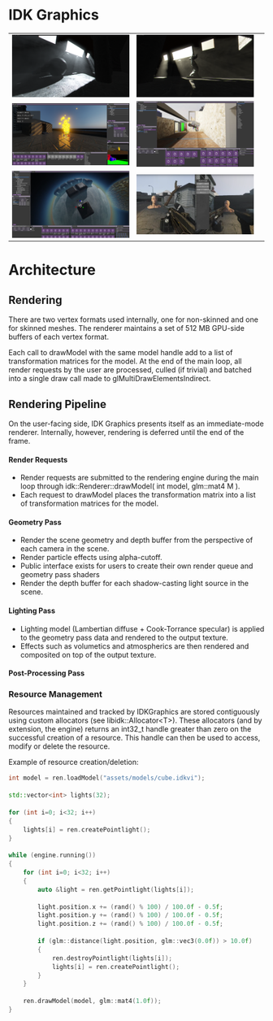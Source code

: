 
# IDK Graphics

| | | |
|-|-|-|
|<img src="scr1.png">|<img src="scr10.png">| |
|<img src="img0.png">|<img src="img1.png">| |
|<img src="img4.png">|<img src="img5.png">| |


# Architecture


## Rendering
There are two vertex formats used internally, one for non-skinned and one for skinned meshes. The renderer maintains a set of 512 MB GPU-side buffers of each vertex format.

Each call to drawModel with the same model handle add to a list of transformation matrices for the model. At the end of the main loop, all render requests by the user are processed, culled (if trivial) and batched into a single draw call made to glMultiDrawElementsIndirect.


## Rendering Pipeline
On the user-facing side, IDK Graphics presents itself as an immediate-mode renderer. Internally, however, rendering is deferred until the end of the frame.


#### Render Requests
- Render requests are submitted to the rendering engine during the main loop through idk::Renderer::drawModel( int model, glm::mat4 M ).
- Each request to drawModel places the transformation matrix into a list of transformation matrices for the model.


#### Geometry Pass
- Render the scene geometry and depth buffer from the perspective of each camera in the scene.
- Render particle effects using alpha-cutoff.
- Public interface exists for users to create their own render queue and geometry pass shaders
- Render the depth buffer for each shadow-casting light source in the scene.

#### Lighting Pass
- Lighting model (Lambertian diffuse + Cook-Torrance specular) is applied to the geometry pass data and rendered to the output texture.
- Effects such as volumetics and atmospherics are then rendered and composited on top of the output texture.

#### Post-Processing Pass




### Resource Management
Resources maintained and tracked by IDKGraphics are stored contiguously using custom allocators (see libidk::Allocator\<T\>). These allocators (and by extension, the engine) returns an int32_t handle greater than zero on the successful creation of a resource. This handle can then be used to access, modify or delete the resource.

Example of resource creation/deletion:

```C++
int model = ren.loadModel("assets/models/cube.idkvi");

std::vector<int> lights(32);

for (int i=0; i<32; i++)
{
    lights[i] = ren.createPointlight();
}

while (engine.running())
{
    for (int i=0; i<32; i++)
    {
        auto &light = ren.getPointlight(lights[i]);

        light.position.x += (rand() % 100) / 100.0f - 0.5f;
        light.position.y += (rand() % 100) / 100.0f - 0.5f;
        light.position.z += (rand() % 100) / 100.0f - 0.5f;

        if (glm::distance(light.position, glm::vec3(0.0f)) > 10.0f)
        {
            ren.destroyPointlight(lights[i]);
            lights[i] = ren.createPointlight();
        }
    }

    ren.drawModel(model, glm::mat4(1.0f));
}
```
